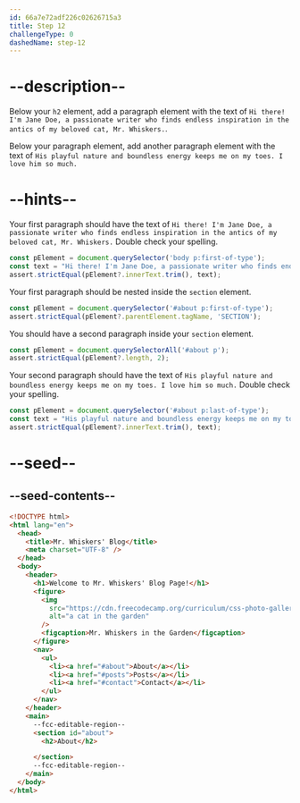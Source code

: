 ```yaml
---
id: 66a7e72adf226c02626715a3
title: Step 12
challengeType: 0
dashedName: step-12
---
```


# --description--

Below your `h2` element, add a paragraph element with the text of `Hi there! I'm Jane Doe, a passionate writer who finds endless inspiration in the antics of my beloved cat, Mr. Whiskers.`.

Below your paragraph element, add another paragraph element with the text of `His playful nature and boundless energy keeps me on my toes. I love him so much.`

# --hints--

Your first paragraph should have the text of `Hi there! I'm Jane Doe, a passionate writer who finds endless inspiration in the antics of my beloved cat, Mr. Whiskers.` Double check your spelling.

```js
const pElement = document.querySelector('body p:first-of-type');
const text = "Hi there! I'm Jane Doe, a passionate writer who finds endless inspiration in the antics of my beloved cat, Mr. Whiskers."
assert.strictEqual(pElement?.innerText.trim(), text);
```

Your first paragraph should be nested inside the `section` element.

```js
const pElement = document.querySelector('#about p:first-of-type');
assert.strictEqual(pElement?.parentElement.tagName, 'SECTION');
```

You should have a second paragraph inside your `section` element.

```js
const pElement = document.querySelectorAll('#about p');
assert.strictEqual(pElement?.length, 2);
```

Your second paragraph should have the text of `His playful nature and boundless energy keeps me on my toes. I love him so much.` Double check your spelling.

```js
const pElement = document.querySelector('#about p:last-of-type');
const text = "His playful nature and boundless energy keeps me on my toes. I love him so much."
assert.strictEqual(pElement?.innerText.trim(), text);
```

# --seed--

## --seed-contents--

```html
<!DOCTYPE html>
<html lang="en">
  <head>
    <title>Mr. Whiskers' Blog</title>
    <meta charset="UTF-8" />
  </head>
  <body>
    <header>
      <h1>Welcome to Mr. Whiskers' Blog Page!</h1>
      <figure>
        <img
          src="https://cdn.freecodecamp.org/curriculum/css-photo-gallery/1.jpg"
          alt="a cat in the garden"
        />
        <figcaption>Mr. Whiskers in the Garden</figcaption>
      </figure>
      <nav>
        <ul>
          <li><a href="#about">About</a></li>
          <li><a href="#posts">Posts</a></li>
          <li><a href="#contact">Contact</a></li>
        </ul>
      </nav>
    </header>
    <main>
      --fcc-editable-region--
      <section id="about">
        <h2>About</h2>

      </section>
      --fcc-editable-region--
    </main>
  </body>
</html>
```
